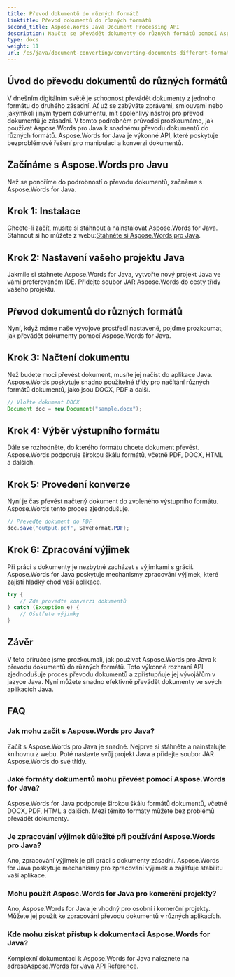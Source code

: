 ```yaml
---
title: Převod dokumentů do různých formátů
linktitle: Převod dokumentů do různých formátů
second_title: Aspose.Words Java Document Processing API
description: Naučte se převádět dokumenty do různých formátů pomocí Aspose.Words for Java. Podrobný průvodce pro efektivní převod dokumentů.
type: docs
weight: 11
url: /cs/java/document-converting/converting-documents-different-formats/
---
```


## Úvod do převodu dokumentů do různých formátů

V dnešním digitálním světě je schopnost převádět dokumenty z jednoho formátu do druhého zásadní. Ať už se zabýváte zprávami, smlouvami nebo jakýmkoli jiným typem dokumentu, mít spolehlivý nástroj pro převod dokumentů je zásadní. V tomto podrobném průvodci prozkoumáme, jak používat Aspose.Words pro Java k snadnému převodu dokumentů do různých formátů. Aspose.Words for Java je výkonné API, které poskytuje bezproblémové řešení pro manipulaci a konverzi dokumentů.

## Začínáme s Aspose.Words pro Javu

Než se ponoříme do podrobností o převodu dokumentů, začněme s Aspose.Words for Java.

## Krok 1: Instalace

 Chcete-li začít, musíte si stáhnout a nainstalovat Aspose.Words for Java. Stáhnout si ho můžete z webu:[Stáhněte si Aspose.Words pro Java](https://releases.aspose.com/words/java/).

## Krok 2: Nastavení vašeho projektu Java

Jakmile si stáhnete Aspose.Words for Java, vytvořte nový projekt Java ve vámi preferovaném IDE. Přidejte soubor JAR Aspose.Words do cesty třídy vašeho projektu.

## Převod dokumentů do různých formátů

Nyní, když máme naše vývojové prostředí nastavené, pojďme prozkoumat, jak převádět dokumenty pomocí Aspose.Words for Java.

## Krok 3: Načtení dokumentu

Než budete moci převést dokument, musíte jej načíst do aplikace Java. Aspose.Words poskytuje snadno použitelné třídy pro načítání různých formátů dokumentů, jako jsou DOCX, PDF a další.

```java
// Vložte dokument DOCX
Document doc = new Document("sample.docx");
```

## Krok 4: Výběr výstupního formátu

Dále se rozhodněte, do kterého formátu chcete dokument převést. Aspose.Words podporuje širokou škálu formátů, včetně PDF, DOCX, HTML a dalších.

## Krok 5: Provedení konverze

Nyní je čas převést načtený dokument do zvoleného výstupního formátu. Aspose.Words tento proces zjednodušuje.

```java
// Převeďte dokument do PDF
doc.save("output.pdf", SaveFormat.PDF);
```

## Krok 6: Zpracování výjimek

Při práci s dokumenty je nezbytné zacházet s výjimkami s grácií. Aspose.Words for Java poskytuje mechanismy zpracování výjimek, které zajistí hladký chod vaší aplikace.

```java
try {
    // Zde proveďte konverzi dokumentů
} catch (Exception e) {
    // Ošetřete výjimky
}
```

## Závěr

V této příručce jsme prozkoumali, jak používat Aspose.Words pro Java k převodu dokumentů do různých formátů. Toto výkonné rozhraní API zjednodušuje proces převodu dokumentů a zpřístupňuje jej vývojářům v jazyce Java. Nyní můžete snadno efektivně převádět dokumenty ve svých aplikacích Java.

## FAQ

### Jak mohu začít s Aspose.Words pro Java?

Začít s Aspose.Words pro Java je snadné. Nejprve si stáhněte a nainstalujte knihovnu z webu. Poté nastavte svůj projekt Java a přidejte soubor JAR Aspose.Words do své třídy.

### Jaké formáty dokumentů mohu převést pomocí Aspose.Words for Java?

Aspose.Words for Java podporuje širokou škálu formátů dokumentů, včetně DOCX, PDF, HTML a dalších. Mezi těmito formáty můžete bez problémů převádět dokumenty.

### Je zpracování výjimek důležité při používání Aspose.Words pro Java?

Ano, zpracování výjimek je při práci s dokumenty zásadní. Aspose.Words for Java poskytuje mechanismy pro zpracování výjimek a zajišťuje stabilitu vaší aplikace.

### Mohu použít Aspose.Words for Java pro komerční projekty?

Ano, Aspose.Words for Java je vhodný pro osobní i komerční projekty. Můžete jej použít ke zpracování převodu dokumentů v různých aplikacích.

### Kde mohu získat přístup k dokumentaci Aspose.Words for Java?

Komplexní dokumentaci k Aspose.Words for Java naleznete na adrese[Aspose.Words for Java API Reference](https://reference.aspose.com/words/java/).